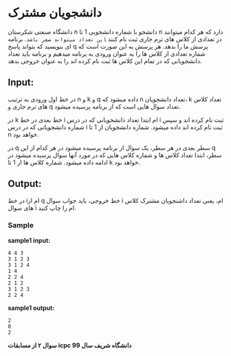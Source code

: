 # دانشجویان مشترک

دانشگاه صنعتی شکرستان n دانشجو با شماره دانشجویی 1 تا n دارد که هر کدام میتوانند در تعدادی از کلاس های ترم جاری ثبت نام کنند ‍‍` این تعداد میتواند صفر باشد `.
برنامه ای بنویسید که بتواند پاسخ q پرسش ما را بدهد. هر پرسش به این صورت است که شماره تعدادی از کلاس ها را به عنوان ورودی به برنامه میدهیم و برنامه باید تعداد دانشجویانی که در تمام این کلاس ها ثبت نام کرده اند را به عنوان خروجی بدهد.

## Input:

در خط اول ورودی به ترتیب n و k و q داده میشود که n تعداد دانشجویان، k تعداد کلاس های ترم جاری و q تعداد سوال هایی است که از برنامه پرسیده میشود.

در k خط بعدی در خط i ام ابتدا تعداد دانشجویانی که در درس i ثبت نام کرده اند و سپس شماره دانشجویانی که در درس i ثبت نام کرده اند داده میشود. شماره دانشجویان از 1 تا n خواهد بود.

در q سطر بعدی در هر سطر، یک سوال از برنامه پرسیده میشود در هر کدام از این q سطر، ابتدا تعداد کلاس ها و شماره کلاس هایی که در مورد آنها سوال پرسیده میشود در ادامه داده میشود. شماره کلاس ها از 1 تا k خواهد بود.

## Output:

در خط iام از q خط خروجی، باید جواب سوال i ام، یعنی تعداد داشنجویان مشترک کلاس های سوال i ام را چاپ کنید.

### Sample

**sample1 input:**

```
4 4 3
3 1 2 3
3 1 2 4
1 4
2 2 4
2 1 2
3 1 2 3
2 2 4
```

**sample1 output:**

```
2
0
2
```

**سوال ۲ از مسابقات icpc دانشگاه شریف سال 99**